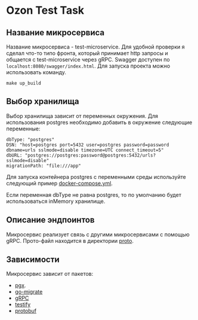 # Ozon Test Task

## Название микросервиса

Название микросервиса - test-microservice.
Для удобной проверки я сделал что-то типо фронта, который принимает http запросы
и общается с test-microservice через gRPC. Swagger доступен по `localhost:8080/swagger/index.html`.
Для запуска проекта можно использовать команду.
```
make up_build
```

## Выбор хранилища

Выбор хранилища зависит от переменных окружения. Для использования postgres необходимо добавить в окружение следующие переменные:

```
dbType: "postgres"
DSN: "host=postgres port=5432 user=postgres password=password dbname=urls sslmode=disable timezone=UTC connect_timeout=5"
dbURL: "postgres://postgres:password@postgres:5432/urls?sslmode=disable"
migrationPath: "file:///app"
```

Для запуска контейнера postgres с переменными среды используйте следующий пример [docker-compose.yml](./docker-compose.yml).

Если переменная dbType не равна postgres, то по умолчанию будет использоваться inMemory хранилище.

## Описание эндпоинтов

Микросервис реализует связь с другими микросервисами с помощью gRPC. Прото-файл находится в директории [proto](./test-microservice/protobuf/short/short.proto).

## Зависимости

Микросервис зависит от пакетов:
- [pgx](https://github.com/jackc/pgx/v4).
- [go-migrate](https://github.com/golang-migrate/migrate/v4)
- [gRPC](https://google.golang.org/grpc)
- [testify](https://github.com/stretchr/testify)
- [protobuf](https://google.golang.org/protobuf)
